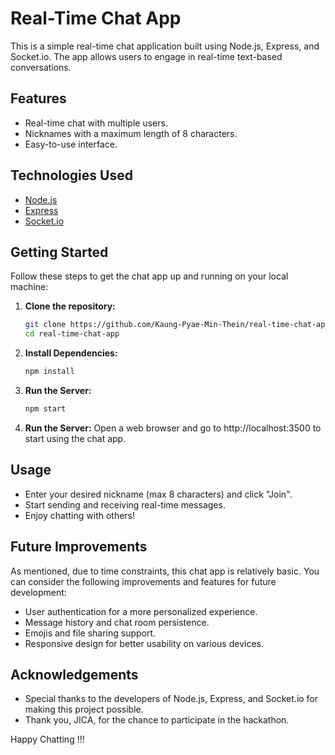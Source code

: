 # Real-Time Chat App

This is a simple real-time chat application built using Node.js, Express, and Socket.io. The app allows users to engage in real-time text-based conversations.

## Features

- Real-time chat with multiple users.
- Nicknames with a maximum length of 8 characters.
- Easy-to-use interface.

## Technologies Used

- [Node.js](https://nodejs.org/)
- [Express](https://expressjs.com/)
- [Socket.io](https://socket.io/)

## Getting Started

Follow these steps to get the chat app up and running on your local machine:

1.  **Clone the repository:**

    ```bash
    git clone https://github.com/Kaung-Pyae-Min-Thein/real-time-chat-app.git
    cd real-time-chat-app
    ```

2.  **Install Dependencies:**

    ```bash
    npm install
    ```

3.  **Run the Server:**

    ```bash
    npm start
    ```

4.  **Run the Server:**
    Open a web browser and go to http://localhost:3500 to start using the chat app.

## Usage

- Enter your desired nickname (max 8 characters) and click "Join".
- Start sending and receiving real-time messages.
- Enjoy chatting with others!

## Future Improvements

As mentioned, due to time constraints, this chat app is relatively basic. You can consider the following improvements and features for future development:

- User authentication for a more personalized experience.
- Message history and chat room persistence.
- Emojis and file sharing support.
- Responsive design for better usability on various devices.

## Acknowledgements

- Special thanks to the developers of Node.js, Express, and Socket.io for making this project possible.
- Thank you, JICA, for the chance to participate in the hackathon.

Happy Chatting !!!
